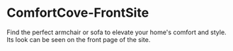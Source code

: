 # ComfortCove-FrontSite
Find the perfect armchair or sofa to elevate your home's comfort and style. Its look can be seen on the front page of the site.
